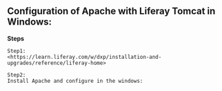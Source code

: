 ## Configuration of Apache with Liferay Tomcat in Windows:
**Steps**

```
Step1:
<https://learn.liferay.com/w/dxp/installation-and-upgrades/reference/liferay-home>

Step2:
Install Apache and configure in the windows:

